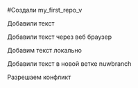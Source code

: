 #Создали my_first_repo_v

Добавили текст

Добавили текст через веб браузер

Добавим текст локально

Добавили текст в новой ветке nuwbranch

Разрешаем конфликт
